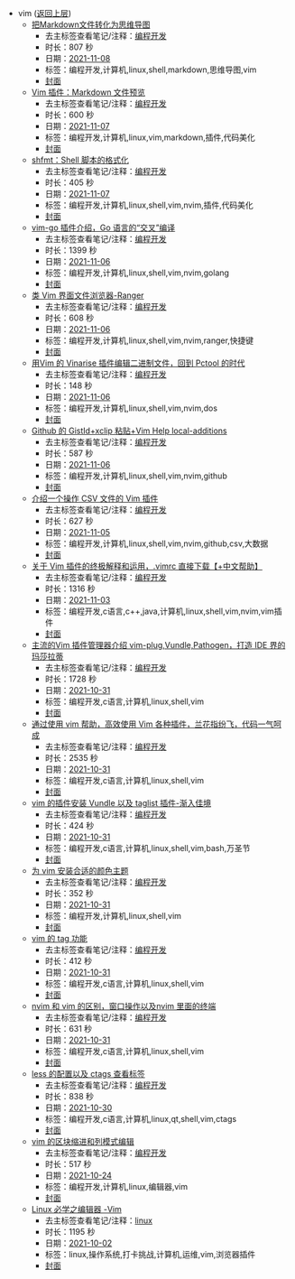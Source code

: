 - vim ([返回上层](../))
    - [把Markdown文件转化为思维导图](https://www.bilibili.com/video/BV1Fr4y1y7eK)
        - 去主标签查看笔记/注释：[编程开发](../markmap/编程开发.html)
        - 时长：807 秒
        - 日期：[2021-11-08](../markmap/202111.html)
        - 标签：编程开发,计算机,linux,shell,markdown,思维导图,vim
        - [封面](http://i1.hdslb.com/bfs/archive/729eaac4096ce826455d15ad252413f021570740.jpg)
    - [Vim 插件：Markdown 文件预览](https://www.bilibili.com/video/BV1eL411u7vz)
        - 去主标签查看笔记/注释：[编程开发](../markmap/编程开发.html)
        - 时长：600 秒
        - 日期：[2021-11-07](../markmap/202111.html)
        - 标签：编程开发,计算机,linux,vim,markdown,插件,代码美化
        - [封面](http://i0.hdslb.com/bfs/archive/27227c78ab049e9b71fd3d8708cef007f2427d24.jpg)
    - [shfmt：Shell 脚本的格式化](https://www.bilibili.com/video/BV1hU4y1g72L)
        - 去主标签查看笔记/注释：[编程开发](../markmap/编程开发.html)
        - 时长：405 秒
        - 日期：[2021-11-07](../markmap/202111.html)
        - 标签：编程开发,计算机,linux,shell,vim,nvim,插件,代码美化
        - [封面](http://i2.hdslb.com/bfs/archive/e190d5d385867a55379fc2a3cdbf2344d8ee2ad7.jpg)
    - [vim-go 插件介绍，Go 语言的“交叉”编译](https://www.bilibili.com/video/BV1FS4y1d7eX)
        - 去主标签查看笔记/注释：[编程开发](../markmap/编程开发.html)
        - 时长：1399 秒
        - 日期：[2021-11-06](../markmap/202111.html)
        - 标签：编程开发,计算机,linux,shell,vim,nvim,golang
        - [封面](http://i2.hdslb.com/bfs/archive/025d93f5b6bc102b17f4efef0f073d4a3d566f79.jpg)
    - [类 Vim 界面文件浏览器-Ranger](https://www.bilibili.com/video/BV1p44y1e7BF)
        - 去主标签查看笔记/注释：[编程开发](../markmap/编程开发.html)
        - 时长：608 秒
        - 日期：[2021-11-06](../markmap/202111.html)
        - 标签：编程开发,计算机,linux,shell,vim,nvim,ranger,快捷键
        - [封面](http://i1.hdslb.com/bfs/archive/9445672d388f7424a88ab72d859e7a2ea3389255.jpg)
    - [用Vim 的 Vinarise 插件编辑二进制文件，回到 Pctool 的时代](https://www.bilibili.com/video/BV1w341187FL)
        - 去主标签查看笔记/注释：[编程开发](../markmap/编程开发.html)
        - 时长：148 秒
        - 日期：[2021-11-06](../markmap/202111.html)
        - 标签：编程开发,计算机,linux,shell,vim,nvim,dos
        - [封面](http://i1.hdslb.com/bfs/archive/b4e2bf2fc1bbf98d5d359e7dfd64a3620bb97db1.jpg)
    - [Github 的 GistId+xclip 粘贴+Vim Help local-additions](https://www.bilibili.com/video/BV1Uf4y1u7rU)
        - 去主标签查看笔记/注释：[编程开发](../markmap/编程开发.html)
        - 时长：587 秒
        - 日期：[2021-11-06](../markmap/202111.html)
        - 标签：编程开发,计算机,linux,shell,vim,nvim,github
        - [封面](http://i0.hdslb.com/bfs/archive/5152975c2b8a1fbdb5c9cca028d13d4d1d52205f.jpg)
    - [介绍一个操作 CSV 文件的 Vim 插件](https://www.bilibili.com/video/BV1bT4y1d7uM)
        - 去主标签查看笔记/注释：[编程开发](../markmap/编程开发.html)
        - 时长：627 秒
        - 日期：[2021-11-05](../markmap/202111.html)
        - 标签：编程开发,计算机,linux,shell,vim,nvim,github,csv,大数据
        - [封面](http://i1.hdslb.com/bfs/archive/1f26b62e32bdad00ef3b0b2dc647b366ba425d5d.jpg)
    - [关于 Vim 插件的终极解释和运用，.vimrc 直接下载【+中文帮助】](https://www.bilibili.com/video/BV1n44y1i7iL)
        - 去主标签查看笔记/注释：[编程开发](../markmap/编程开发.html)
        - 时长：1316 秒
        - 日期：[2021-11-03](../markmap/202111.html)
        - 标签：编程开发,c语言,c++,java,计算机,linux,shell,vim,nvim,vim插件
        - [封面](http://i0.hdslb.com/bfs/archive/ff285795baf42eba3778ddbfec3bb55dffddddf0.jpg)
    - [主流的Vim 插件管理器介绍 vim-plug,Vundle,Pathogen，打造 IDE 界的玛莎拉蒂](https://www.bilibili.com/video/BV1kF411a7Xh)
        - 去主标签查看笔记/注释：[编程开发](../markmap/编程开发.html)
        - 时长：1728 秒
        - 日期：[2021-10-31](../markmap/202110.html)
        - 标签：编程开发,c语言,计算机,linux,shell,vim
        - [封面](http://i2.hdslb.com/bfs/archive/e67a5061536c95d1c4248bd0976cf5a26b2356b4.jpg)
    - [通过使用 vim 帮助，高效使用 Vim 各种插件，兰花指纷飞，代码一气呵成](https://www.bilibili.com/video/BV18h411t7Kv)
        - 去主标签查看笔记/注释：[编程开发](../markmap/编程开发.html)
        - 时长：2535 秒
        - 日期：[2021-10-31](../markmap/202110.html)
        - 标签：编程开发,c语言,计算机,linux,shell,vim
        - [封面](http://i0.hdslb.com/bfs/archive/f28de85712135e672b2322b2a18f96ebf25a6499.jpg)
    - [vim 的插件安装 Vundle 以及 taglist 插件-渐入佳境](https://www.bilibili.com/video/BV17Q4y1S7bD)
        - 去主标签查看笔记/注释：[编程开发](../markmap/编程开发.html)
        - 时长：424 秒
        - 日期：[2021-10-31](../markmap/202110.html)
        - 标签：编程开发,c语言,计算机,linux,shell,vim,bash,万圣节
        - [封面](http://i1.hdslb.com/bfs/archive/080b55f2414e79922a6f353b6740e46b8f1f85cb.jpg)
    - [为 vim 安装合适的颜色主题](https://www.bilibili.com/video/BV1vu411o7mo)
        - 去主标签查看笔记/注释：[编程开发](../markmap/编程开发.html)
        - 时长：352 秒
        - 日期：[2021-10-31](../markmap/202110.html)
        - 标签：编程开发,计算机,linux,shell,vim
        - [封面](http://i1.hdslb.com/bfs/archive/050c4b2876f556855aa7106f8eb175a0f18e6055.jpg)
    - [vim 的 tag 功能](https://www.bilibili.com/video/BV1fU4y1u7yV)
        - 去主标签查看笔记/注释：[编程开发](../markmap/编程开发.html)
        - 时长：412 秒
        - 日期：[2021-10-31](../markmap/202110.html)
        - 标签：编程开发,c语言,计算机,linux,shell,vim
        - [封面](http://i1.hdslb.com/bfs/archive/ad5dd6453321324ec86bad516aa663afb3e99af6.jpg)
    - [nvim 和 vim 的区别，窗口操作以及nvim 里面的终端](https://www.bilibili.com/video/BV1h34y1o7TW)
        - 去主标签查看笔记/注释：[编程开发](../markmap/编程开发.html)
        - 时长：631 秒
        - 日期：[2021-10-31](../markmap/202110.html)
        - 标签：编程开发,c语言,计算机,linux,shell,vim
        - [封面](http://i1.hdslb.com/bfs/archive/3f9c5703ed3bcc204fe1515fb2bb82feb0c2180d.jpg)
    - [less 的配置以及 ctags 查看标签](https://www.bilibili.com/video/BV1SS4y1R7A8)
        - 去主标签查看笔记/注释：[编程开发](../markmap/编程开发.html)
        - 时长：838 秒
        - 日期：[2021-10-30](../markmap/202110.html)
        - 标签：编程开发,c语言,计算机,linux,qt,shell,vim,ctags
        - [封面](http://i0.hdslb.com/bfs/archive/2ac61dd27a0e9d4745c393ef4faf83185a4c6250.jpg)
    - [vim 的区块缩进和列模式编辑](https://www.bilibili.com/video/BV13u411o7tu)
        - 去主标签查看笔记/注释：[编程开发](../markmap/编程开发.html)
        - 时长：517 秒
        - 日期：[2021-10-24](../markmap/202110.html)
        - 标签：编程开发,计算机,linux,编辑器,vim
        - [封面](http://i0.hdslb.com/bfs/archive/008175d17e6cc5867a0dfe8902d0928a07ddccc0.jpg)
    - [Linux 必学之编辑器 -Vim](https://www.bilibili.com/video/BV17L4y1z7XJ)
        - 去主标签查看笔记/注释：[linux](../markmap/linux.html)
        - 时长：1195 秒
        - 日期：[2021-10-02](../markmap/202110.html)
        - 标签：linux,操作系统,打卡挑战,计算机,运维,vim,浏览器插件
        - [封面](http://i0.hdslb.com/bfs/archive/040aa9ca1f984c7a4d586ccb751a2448550e1b98.jpg)
